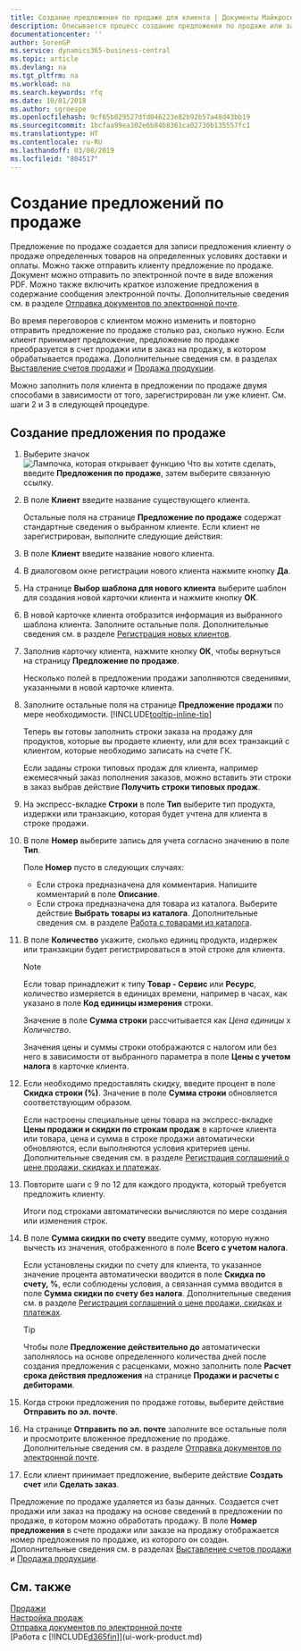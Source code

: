 ```yaml
---
title: Создание предложения по продаже для клиента | Документы Майкрософт
description: Описывается процесс создание предложения по продаже или запроса предложения (RFQ) для записи вашего предложения клиенту для продажи продуктов на определенных условиях.
documentationcenter: ''
author: SorenGP
ms.service: dynamics365-business-central
ms.topic: article
ms.devlang: na
ms.tgt_pltfrm: na
ms.workload: na
ms.search.keywords: rfq
ms.date: 10/01/2018
ms.author: sgroespe
ms.openlocfilehash: 9cf65b029527dfd046223e82b92b57a48d43bb19
ms.sourcegitcommit: 1bcfaa99ea302e6b84b8361ca02730b135557fc1
ms.translationtype: HT
ms.contentlocale: ru-RU
ms.lasthandoff: 03/08/2019
ms.locfileid: "804517"
---
```

# <a name="make-sales-quotes"></a>Создание предложений по продаже
Предложение по продаже создается для записи предложения клиенту о продаже определенных товаров на определенных условиях доставки и оплаты. Можно также отправить клиенту предложение по продаже. Документ можно отправить по электронной почте в виде вложения PDF. Можно также включить краткое изложение предложения в содержание сообщения электронной почты. Дополнительные сведения см. в разделе [Отправка документов по электронной почте](ui-how-send-documents-email.md).

Во время переговоров с клиентом можно изменить и повторно отправить предложение по продаже столько раз, сколько нужно. Если клиент принимает предложение, предложение по продаже преобразуется в счет продажи или в заказ на продажу, в котором обрабатывается продажа. Дополнительные сведения см. в разделах [Выставление счетов продажи](sales-how-invoice-sales.md) и [Продажа продукции](sales-how-sell-products.md).

Можно заполнить поля клиента в предложении по продаже двумя способами в зависимости от того, зарегистрирован ли уже клиент. См. шаги 2 и 3 в следующей процедуре.

## <a name="to-create-a-sales-quote"></a>Создание предложения по продаже
1. Выберите значок ![Лампочка, которая открывает функцию Что вы хотите сделать](media/ui-search/search_small.png "Что вы хотите сделать"), введите **Предложения по продаже**, затем выберите связанную ссылку.
2. В поле **Клиент** введите название существующего клиента.

   Остальные поля на странице **Предложение по продаже** содержат стандартные сведения о выбранном клиенте. Если клиент не зарегистрирован, выполните следующие действия:
3. В поле **Клиент** введите название нового клиента.
4. В диалоговом окне регистрации нового клиента нажмите кнопку **Да**.
5. На странице **Выбор шаблона для нового клиента** выберите шаблон для создания новой карточки клиента и нажмите кнопку **ОК**.
6. В новой карточке клиента отобразится информация из выбранного шаблона клиента. Заполните остальные поля. Дополнительные сведения см. в разделе [Регистрация новых клиентов](sales-how-register-new-customers.md).  
7. Заполнив карточку клиента, нажмите кнопку **ОК**, чтобы вернуться на страницу **Предложение по продаже**.

   Несколько полей в предложении продажи заполняются сведениями, указанными в новой карточке клиента.  
8. Заполните остальные поля на странице **Предложение продажи** по мере необходимости. [!INCLUDE[tooltip-inline-tip](includes/tooltip-inline-tip_md.md)]  

    Теперь вы готовы заполнить строки заказа на продажу для продуктов, которые вы продаете клиенту, или для всех транзакций с клиентом, которые необходимо записать на счете ГК.   

    Если заданы строки типовых продаж для клиента, например ежемесячный заказ пополнения заказов, можно вставить эти строки в заказ выбрав действие **Получить строки типовых продаж**.  

9. На экспресс-вкладке **Строки** в поле **Тип** выберите тип продукта, издержки или транзакцию, которая будет учтена для клиента в строке продажи.
10. В поле **Номер** выберите запись для учета согласно значению в поле **Тип**.

    Поле **Номер** пусто в следующих случаях:
    - Если строка предназначена для комментария. Напишите комментарий в поле **Описание**.
    - Если строка предназначена для товара из каталога. Выберите действие **Выбрать товары из каталога**. Дополнительные сведения см. в разделе [Работа с товарами из каталога](inventory-how-work-nonstock-items.md).

11. В поле **Количество** укажите, сколько единиц продукта, издержек или транзакции будет регистрироваться в этой строке для клиента.

    > [!NOTE]  
    >   Если товар принадлежит к типу **Товар - Сервис** или **Ресурс**, количество измеряется в единицах времени, например в часах, как указано в поле **Код единицы измерения** строки.  

    Значение в поле **Сумма строки** рассчитывается как *Цена единицы* х *Количество*.  

    Значения цены и суммы строки отображаются с налогом или без него в зависимости от выбранного параметра в поле **Цены с учетом налога** в карточке клиента.  
12. Если необходимо предоставлять скидку, введите процент в поле **Скидка строки (%)**. Значение в поле **Сумма строки** обновляется соответствующим образом.  

    Если настроены специальные цены товара на экспресс-вкладке **Цены продажи и скидки по строкам продаж** в карточке клиента или товара, цена и сумма в строке продажи автоматически обновляются, если выполняются условия критериев цены. Дополнительные сведения см. в разделе [Регистрация соглашений о цене продажи, скидках и платежах](sales-how-record-sales-price-discount-payment-agreements.md).  
13. Повторите шаги с 9 по 12 для каждого продукта, который требуется предложить клиенту.

    Итоги под строками автоматически вычисляются по мере создания или изменения строк.  
14. В поле **Сумма скидки по счету** введите сумму, которую нужно вычесть из значения, отображенного в поле **Всего с учетом налога**.

    Если установлены скидки по счету для клиента, то указанное значение процента автоматически вводится в поле **Скидка по счету, %**, если соблюдены условия, а связанная сумма вводится в поле **Сумма скидки по счету без налога**. Дополнительные сведения см. в разделе [Регистрация соглашений о цене продажи, скидках и платежах](sales-how-record-sales-price-discount-payment-agreements.md).

    > [!TIP]
    > Чтобы поле **Предложение действительно до** автоматически заполнялось на основе определенного количества дней после создания предложения с расценками, можно заполнить поле **Расчет срока действия предложения** на странице **Продажи и расчеты с дебиторами**. 

15. Когда строки предложения по продаже готовы, выберите действие **Отправить по эл. почте**.
16. На странице **Отправить по эл. почте** заполните все остальные поля и просмотрите вложенное предложение по продаже. Дополнительные сведения см. в разделе [Отправка документов по электронной почте](ui-how-send-documents-email.md).
17. Если клиент принимает предложение, выберите действие **Создать счет** или **Сделать заказ**.

Предложение по продаже удаляется из базы данных. Создается счет продажи или заказ на продажу на основе сведений в предложении по продаже, в котором можно обработать продажу. В поле **Номер предложения** в счете продажи или заказе на продажу отображается номер предложения по продаже, из которого он создан. Дополнительные сведения см. в разделах [Выставление счетов продажи](sales-how-invoice-sales.md) и [Продажа продукции](sales-how-sell-products.md).

## <a name="see-also"></a>См. также
[Продажи](sales-manage-sales.md)  
[Настройка продаж](sales-setup-sales.md)  
[Отправка документов по электронной почте](ui-how-send-documents-email.md)  
[Работа с [!INCLUDE[d365fin](includes/d365fin_md.md)]](ui-work-product.md)
